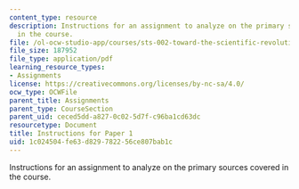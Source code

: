 ```yaml
---
content_type: resource
description: Instructions for an assignment to analyze on the primary sources covered
  in the course.
file: /ol-ocw-studio-app/courses/sts-002-toward-the-scientific-revolution-fall-2003/1c024504fe63d829782256ce807bab1c_assignments.pdf
file_size: 187952
file_type: application/pdf
learning_resource_types:
- Assignments
license: https://creativecommons.org/licenses/by-nc-sa/4.0/
ocw_type: OCWFile
parent_title: Assignments
parent_type: CourseSection
parent_uid: ceced5dd-a827-0c02-5d7f-c96ba1cd63dc
resourcetype: Document
title: Instructions for Paper 1
uid: 1c024504-fe63-d829-7822-56ce807bab1c
---
```

Instructions for an assignment to analyze on the primary sources covered in the course.
